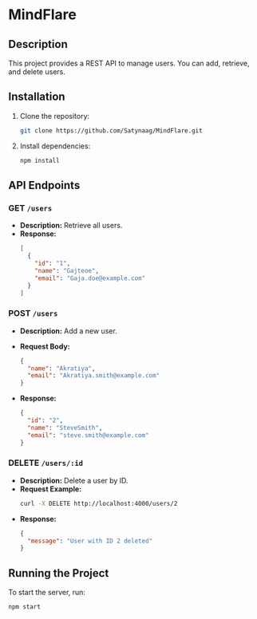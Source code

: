 # MindFlare

## Description
This project provides a REST API to manage users. You can add, retrieve, and delete users.

## Installation

1. Clone the repository:
    ```bash
    git clone https://github.com/Satynaag/MindFlare.git
    ```

2. Install dependencies:
    ```bash
    npm install
    ```

## API Endpoints

### **GET** `/users`
- **Description:** Retrieve all users.
- **Response:**
    ```json
    [
      {
        "id": "1",
        "name": "Gajteoe",
        "email": "Gaja.doe@example.com"
      }
    ]
    ```

### **POST** `/users`
- **Description:** Add a new user.
- **Request Body:**
    ```json
    {
      "name": "Akratiya",
      "email": "Akratiya.smith@example.com"
    }
    ```

- **Response:**
    ```json
    {
      "id": "2",
      "name": "SteveSmith",
      "email": "steve.smith@example.com"
    }
    ```

### **DELETE** `/users/:id`
- **Description:** Delete a user by ID.
- **Request Example:**
    ```bash
    curl -X DELETE http://localhost:4000/users/2
    ```
- **Response:**
    ```json
    {
      "message": "User with ID 2 deleted"
    }
    ```

## Running the Project

To start the server, run:
```bash
npm start
